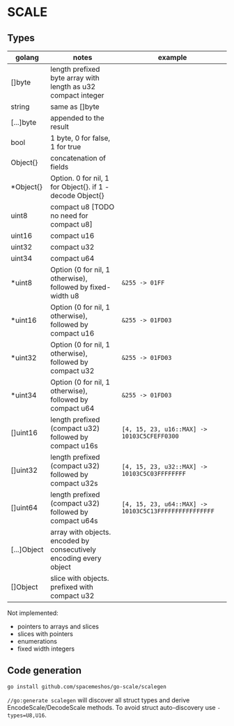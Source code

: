 # SCALE

## Types

| golang      | notes                                                              | example                                               |
| ----------- | ------------------------------------------------------------------ | ----------------------------------------------------- |
| []byte      | length prefixed byte array with length as u32 compact integer      |
| string      | same as []byte                                                     |
| [...]byte   | appended to the result                                             |
| bool        | 1 byte, 0 for false, 1 for true                                    |
| Object{}    | concatenation of fields                                            |
| *Object{}   | Option. 0 for nil, 1 for Object{}. if 1 - decode Object{}          |
| uint8       | compact u8 [TODO no need for compact u8]                           |
| uint16      | compact u16                                                        |
| uint32      | compact u32                                                        |
| uint34      | compact u64                                                        |
| *uint8      | Option (0 for nil, 1 otherwise), followed by fixed-width u8        | `&255 -> 01FF`                                        |
| *uint16     | Option (0 for nil, 1 otherwise), followed by compact u16           | `&255 -> 01FD03`                                      |
| *uint32     | Option (0 for nil, 1 otherwise), followed by compact u32           | `&255 -> 01FD03`                                      |
| *uint34     | Option (0 for nil, 1 otherwise), followed by compact u64           | `&255 -> 01FD03`                                      |
| []uint16    | length prefixed (compact u32) followed by compact u16s             | `[4, 15, 23, u16::MAX] -> 10103C5CFEFF0300`           |
| []uint32    | length prefixed (compact u32) followed by compact u32s             | `[4, 15, 23, u32::MAX] -> 10103C5C03FFFFFFFF`         |
| []uint64    | length prefixed (compact u32) followed by compact u64s             | `[4, 15, 23, u64::MAX] -> 10103C5C13FFFFFFFFFFFFFFFF` |
| [...]Object | array with objects. encoded by consecutively encoding every object |
| []Object    | slice with objects. prefixed with compact u32                      |

Not implemented:

- pointers to arrays and slices
- slices with pointers
- enumerations
- fixed width integers

## Code generation

```bash
go install github.com/spacemeshos/go-scale/scalegen
```

`//go:generate scalegen` will discover all struct types and derive EncodeScale/DecodeScale methods. To avoid struct auto-discovery use `-types=U8,U16`.
